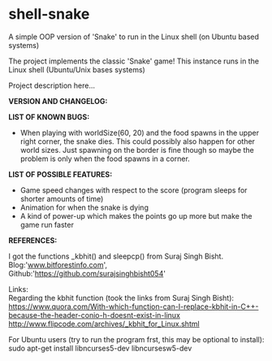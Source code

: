 # shell-snake
A simple OOP version of 'Snake' to run in the Linux shell (on Ubuntu based systems)   
   
The project implements the classic 'Snake' game! This instance runs in the Linux shell (Ubuntu/Unix bases systems)   

Project description here...   
    
**VERSION AND CHANGELOG:**   



**LIST OF KNOWN BUGS:**  
- When playing with worldSize(60, 20) and the food spawns in the upper right corner, the snake dies. This could possibly also happen for other world sizes. Just spawning on the border is fine though so maybe the problem is only when the food spawns in a corner.  
  
  
**LIST OF POSSIBLE FEATURES:**  
- Game speed changes with respect to the score (program sleeps for shorter amounts of time)  
- Animation for when the snake is dying   
- A kind of power-up which makes the points go up more but make the game run faster  
   
   
**REFERENCES:**    
    
I got the functions _kbhit() and sleepcp() from Suraj Singh Bisht.    
Blog:'www.bitforestinfo.com', Github:'https://github.com/surajsinghbisht054'   
   
Links:    
Regarding the kbhit function (took the links from Suraj Singh Bisht):  
https://www.quora.com/With-which-function-can-I-replace-kbhit-in-C++-because-the-header-conio-h-doesnt-exist-in-linux  
http://www.flipcode.com/archives/_kbhit_for_Linux.shtml    

For Ubuntu users (try to run the program frst, this may be optional to install):  
sudo apt-get install libncurses5-dev libncursesw5-dev
